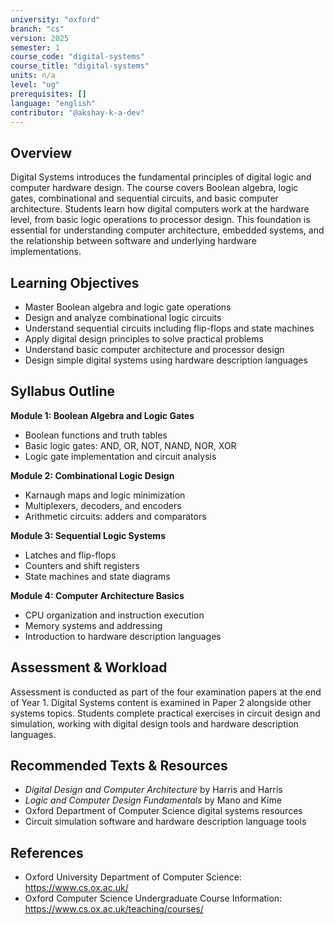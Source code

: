 ```yaml
---
university: "oxford"
branch: "cs"
version: 2025
semester: 1
course_code: "digital-systems"
course_title: "digital-systems"
units: n/a
level: "ug"
prerequisites: []
language: "english"
contributor: "@akshay-k-a-dev"
---
```


## Overview

Digital Systems introduces the fundamental principles of digital logic and computer hardware design. The course covers Boolean algebra, logic gates, combinational and sequential circuits, and basic computer architecture. Students learn how digital computers work at the hardware level, from basic logic operations to processor design. This foundation is essential for understanding computer architecture, embedded systems, and the relationship between software and underlying hardware implementations.

## Learning Objectives

- Master Boolean algebra and logic gate operations
- Design and analyze combinational logic circuits
- Understand sequential circuits including flip-flops and state machines
- Apply digital design principles to solve practical problems
- Understand basic computer architecture and processor design
- Design simple digital systems using hardware description languages

## Syllabus Outline

**Module 1: Boolean Algebra and Logic Gates**
- Boolean functions and truth tables
- Basic logic gates: AND, OR, NOT, NAND, NOR, XOR
- Logic gate implementation and circuit analysis

**Module 2: Combinational Logic Design**
- Karnaugh maps and logic minimization
- Multiplexers, decoders, and encoders
- Arithmetic circuits: adders and comparators

**Module 3: Sequential Logic Systems**
- Latches and flip-flops
- Counters and shift registers
- State machines and state diagrams

**Module 4: Computer Architecture Basics**
- CPU organization and instruction execution
- Memory systems and addressing
- Introduction to hardware description languages

## Assessment & Workload

Assessment is conducted as part of the four examination papers at the end of Year 1. Digital Systems content is examined in Paper 2 alongside other systems topics. Students complete practical exercises in circuit design and simulation, working with digital design tools and hardware description languages.

## Recommended Texts & Resources

- *Digital Design and Computer Architecture* by Harris and Harris
- *Logic and Computer Design Fundamentals* by Mano and Kime
- Oxford Department of Computer Science digital systems resources
- Circuit simulation software and hardware description language tools

## References

- Oxford University Department of Computer Science: https://www.cs.ox.ac.uk/
- Oxford Computer Science Undergraduate Course Information: https://www.cs.ox.ac.uk/teaching/courses/
